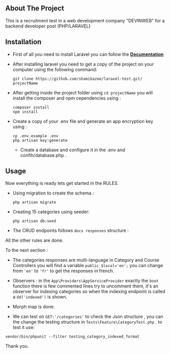 
## About The Project

This is a recruitment test in a web development company "DEVINWEB" for a backend developer post (PHP/LARAVEL)

## Installation

- First of all you need to install Laravel you can follow the **[Documentation](https://laravel.com/docs/6.x#installation)**

- After installing laravel you need to get a copy of the project on your computer using the following command:
    ```
    git clone https://github.com/shamikazee/laravel-test.git/ projectName
    ```
    
- After getting inside the project folder using `cd projectName` you will install the composer and npm cependencies using :

    ```
    composer install
    npm install
    ```
    
 - Create a copy of your .env file and generate an app encryption key using :
 
    ```
    cp .env.example .env
    php artisan key:generate
    ```
     - Create a database and configure it in the .env and confih/database.php .


 ## Usage
 
 Now everything is ready lets get started in the RULES.
 
 - Using migration to create the schema :
 
    ```
    php artisan migrate
    ```
    
  - Creating 15 categories using seeder:
  
    ```
    php artisan db:seed
    ```
    
  - The CRUD endpoints follows `docs responses` structure :

    
 All the other rules are done.
 
 To the next section :
 
   - The categories responses are multi-language in Category and Course Controllers you will find a variable `public $local='en';` you can change from `'en'` to `'fr'` to get the responses in french.
   
   - Observers : in the `App\Providers\AppServiceProvider` exactly the `boot` function there is few commented lines try to uncomment them, it's an observer for indexing categories so when the indexing endpoint is called a `dd('indexed')` is shown.
   
   - Morph map is done.
   
   - We can test on `GET:'/categories'` to check the Json structure , you can the change the testing structure in `Tests\Feature\CategoryTest.php` . to test it use:
   
  ```
  vendor/bin/phpunit --filter testing_category_indexed_format
  ```
   
   Thank you.
